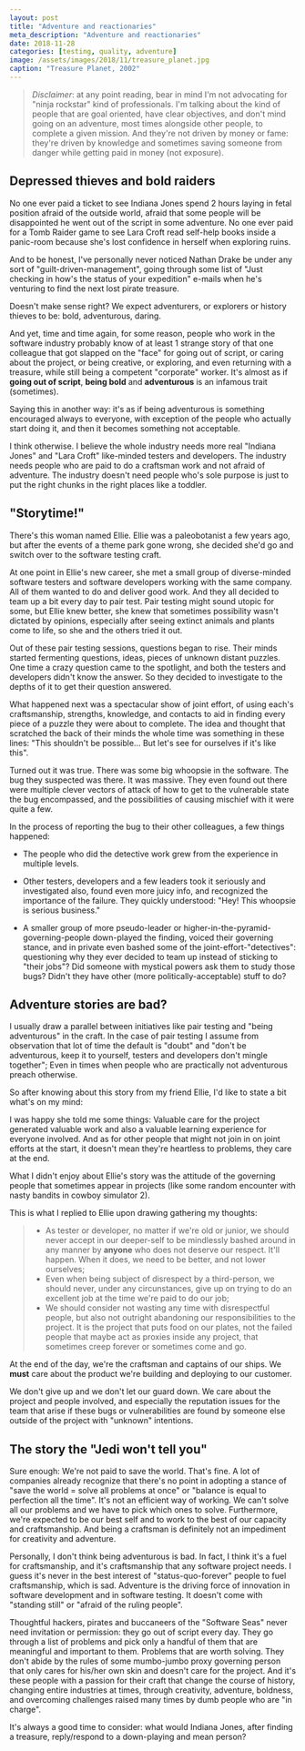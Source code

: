 ```yaml
---
layout: post
title: "Adventure and reactionaries"
meta_description: "Adventure and reactionaries"
date: 2018-11-28
categories: [testing, quality, adventure]
image: /assets/images/2018/11/treasure_planet.jpg
caption: "Treasure Planet, 2002"
---
```


> *Disclaimer*: at any point reading, bear in mind I'm not advocating for "ninja rockstar" kind of professionals. I'm talking about the kind of people that are goal oriented, have clear objectives, and don't mind going on an adventure, most times alongside other people, to complete a given mission. And they're not driven by money or fame: they're driven by knowledge and sometimes saving someone from danger while getting paid in money (not exposure).

## Depressed thieves and bold raiders

No one ever paid a ticket to see Indiana Jones spend 2 hours laying in fetal position afraid of the outside world, afraid that some people will be disappointed he went out of the script in some adventure. No one ever paid for a Tomb Raider game to see Lara Croft read self-help books inside a panic-room because she's lost confidence in herself when exploring ruins.

And to be honest, I've personally never noticed Nathan Drake be under any sort of "guilt-driven-management", going through some list of "Just checking in how's the status of your expedition" e-mails when he's venturing to find the next lost pirate treasure.

Doesn't make sense right? We expect adventurers, or explorers or history thieves to be: bold, adventurous, daring.

And yet, time and time again, for some reason, people who work in the software industry probably know of at least 1 strange story of that one colleague that got slapped on the "face" for going out of script, or caring about the project, or being creative, or exploring, and even returning with a treasure, while still being a competent "corporate" worker. It's almost as if **going out of script**, **being bold** and **adventurous** is an infamous trait (sometimes).

Saying this in another way: it's as if being adventurous is something encouraged always to everyone, with exception of the people who actually start doing it, and then it becomes something not acceptable.

I think otherwise. I believe the whole industry needs more real "Indiana Jones" and "Lara Croft" like-minded testers and developers. The industry needs people who are paid to do a craftsman work and not afraid of adventure. The industry doesn't need people who's sole purpose is just to put the right chunks in the right places like a toddler.

## "Storytime!"

There's this woman named Ellie. Ellie was a paleobotanist a few years ago, but after the events of a theme park gone wrong, she decided she'd go and switch over to the software testing craft.

At one point in Ellie's new career, she met a small group of diverse-minded software testers and software developers working with the same company. All of them wanted to do and deliver good work. And they all decided to team up a bit every day to pair test. Pair testing might sound utopic for some, but Ellie knew better, she knew that sometimes possibility wasn't dictated by opinions, especially after seeing extinct animals and plants come to life, so she and the others tried it out.

Out of these pair testing sessions, questions began to rise. Their minds started fermenting questions, ideas, pieces of unknown distant puzzles. One time a crazy question came to the spotlight, and both the testers and developers didn't know the answer. So they decided to investigate to the depths of it to get their question answered.

What happened next was a spectacular show of joint effort, of using each's craftsmanship, strengths, knowledge, and contacts to aid in finding every piece of a puzzle they were about to complete. The idea and thought that scratched the back of their minds the whole time was something in these lines: "This shouldn't be possible... But let's see for ourselves if it's like this".

Turned out it was true. There was some big whoopsie in the software. The bug they suspected was there. It was massive. They even found out there were multiple clever vectors of attack of how to get to the vulnerable state the bug encompassed, and the possibilities of causing mischief with it were quite a few.

In the process of reporting the bug to their other colleagues, a few things happened:

- The people who did the detective work grew from the experience in multiple levels.

- Other testers, developers and a few leaders took it seriously and investigated also, found even more juicy info, and recognized the importance of the failure. They quickly understood: "Hey! This whoopsie is serious business."

- A smaller group of more pseudo-leader or higher-in-the-pyramid-governing-people down-played the finding, voiced their governing stance, and in private even bashed some of the joint-effort-"detectives": questioning why they ever decided to team up instead of sticking to "their jobs"? Did someone with mystical powers ask them to study those bugs? Didn't they have other (more politically-acceptable) stuff to do?

## Adventure stories are bad?

I usually draw a parallel between initiatives like pair testing and "being adventurous" in the craft. In the case of pair testing I assume from observation that lot of time the default is "doubt" and "don't be adventurous, keep it to yourself, testers and developers don't mingle together"; Even in times when people who are practically not adventurous preach otherwise.

So after knowing about this story from my friend Ellie, I'd like to state a bit what's on my mind:

I was happy she told me some things: Valuable care for the project generated valuable work and also a valuable learning experience for everyone involved. And as for other people that might not join in on joint efforts at the start, it doesn't mean they're heartless to problems, they care at the end.

What I didn't enjoy about Ellie's story was the attitude of the governing people that sometimes appear in projects (like some random encounter with nasty bandits in cowboy simulator 2).

This is what I replied to Ellie upon drawing gathering my thoughts:

> - As tester or developer, no matter if we're old or junior, we should never accept in our deeper-self to be mindlessly bashed around in any manner by **anyone** who does not deserve our respect. It'll happen. When it does, we need to be better, and not lower ourselves;
> - Even when being subject of disrespect by a third-person, we should never, under any circunstances, give up on trying to do an excellent job at the time we're paid to do our job;
> - We should consider not wasting any time with disrespectful people, but also not outright abandoning our responsibilities to the project. It is the project that puts food on our plates, not the failed people that maybe act as proxies inside any project, that sometimes creep forever or sometimes come and go.

At the end of the day, we're the craftsman and captains of our ships. We **must** care about the product we're building and deploying to our customer.

We don't give up and we don't let our guard down. We care about the project and people involved, and especially the reputation issues for the team that arise if these bugs or vulnerabilities are found by someone else outside of the project with "unknown" intentions.

## The story the "Jedi won't tell you"

Sure enough: We're not paid to save the world. That's fine. A lot of companies already recognize that there's no point in adopting a stance of "save the world = solve all problems at once" or "balance is equal to perfection all the time". It's not an efficient way of working. We can't solve all our problems and we have to pick which ones to solve. Furthermore, we're expected to be our best self and to work to the best of our capacity and craftsmanship. And being a craftsman is definitely not an impediment for creativity and adventure.

Personally, I don't think being adventurous is bad. In fact, I think it's a fuel for craftsmanship, and it's craftsmanship that any software project needs. I guess it's never in the best interest of "status-quo-forever" people to fuel craftsmanship, which is sad. Adventure is the driving force of innovation in software development and in software testing. It doesn't come with "standing still" or "afraid of the ruling people".

Thoughtful hackers, pirates and buccaneers of the "Software Seas" never need invitation or permission: they go out of script every day. They go through a list of problems and pick only a handful of them that are meaningful and important to them. Problems that are worth solving. They don't abide by the rules of some mumbo-jumbo proxy governing person that only cares for his/her own skin and doesn't care for the project. And it's these people with a passion for their craft that change the course of history, changing entire industries at times, through creativity, adventure, boldness, and overcoming challenges raised many times by dumb people who are "in charge".

It's always a good time to consider: what would Indiana Jones, after finding a treasure, reply/respond to a down-playing and mean person?